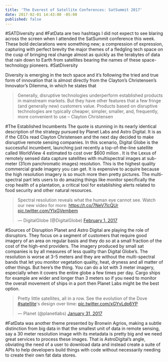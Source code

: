 ```yaml
---
title: 'The Everest of Satellite Conferences: SatSummit 2017'
date: 2017-02-01 14:43:00 -05:00
published: false
---
```


#SATDiversity and #FatData are two hashtags I did not expect to see blaring across the screen when I attended the SatSummit conference this week. These bold declarations were something new; a compression of expression, capturing with perfect brevity the major themes of a fledgling tech space on the cusp of bringing real change almost as quickly as the terabytes of data that rain down to Earth from satellites bearing the names of these space-technology pioneers.
#SatDiversity

Diversity is emerging in the tech space and it’s following the tried and true form of innovation that is almost directly from the Clayton’s Christensen’s Innovator’s Dilemma, in which he states that 

> Generally, disruptive technologies underperform established products in mainstream markets. But they have other features that a few fringe (and generally new) customers value. Products based on disruptive technologies are typically cheaper, simpler, smaller, and, frequently, more convenient to use – Clayton Christensen

#The Established Incumbents
The quote is stunning in its nearly identical description of the strategy pursued by Planet Labs and Astro Digital. It is as if the CEOs read Clayton Christensen and the next day decided to make disruptive remote sensing companies. In this scenario, Digital Globe is the successful incumbent, launching just recently a top-of-the-line satellite called WorldView 4 estimated to cost over $600 milion . It is the Lexus of remotely sensed data capture satellites with multispectral images at sub-meter (31cm panchromatic images) resolution. This is the highest quality commercial grade imagery you can get. It is expensive to acquire because the high resolution imagery is so much more then pretty pictures. The multi-spectral part lets users to do amazing things like monitor specifically the crop health of a plantation, a critical tool for establishing alerts related to food security and other natural resources.

<blockquote class="twitter-tweet" data-lang="en"><p lang="en" dir="ltr">Spectral resolution reveals what the human eye cannot see. Watch our new video for more: <a href="https://t.co/7NeV7lcQUr">https://t.co/7NeV7lcQUr</a> <a href="https://t.co/YlxGVembem">pic.twitter.com/YlxGVembem</a></p>&mdash; DigitalGlobe (@DigitalGlobe) <a href="https://twitter.com/DigitalGlobe/status/826877814477578240">February 1, 2017</a></blockquote>
<script async src="//platform.twitter.com/widgets.js" charset="utf-8"></script>

#Sources of Disruption
Planet and Astro Digital are playing the role of disruptors. They focus on a segment of customers that require good imagery of an area on regular basis and they do so at a small fraction of the cost of the high-end providers.  The imagery produced by small sat companies is by all measures of less quality than Digital Globe’s. The resolution is worse at 3-5 meters and they are without the multi-spectral bands that let you monitor vegetation quality, heat, dryness and all matter of other things. But here’s the thing. You can do a lot with 3 meter imagery, especially when it covers the entire globe a few times per day. Cargo ships for example are wider and longer than 3 meters so if you need to monitor the overall movement of ships in a port then Planet Labs might be the best option.
 
<blockquote class="twitter-tweet" data-lang="en"><p lang="en" dir="ltr">Pretty little satellites, all in a row. See the evolution of the Dove <a href="https://twitter.com/hashtag/satellite?src=hash">#satellite</a>&#39;s design over time: <a href="https://t.co/xGYvLdp6YP">pic.twitter.com/xGYvLdp6YP</a></p>&mdash; Planet (@planetlabs) <a href="https://twitter.com/planetlabs/status/826466171432022016">January 31, 2017</a></blockquote>
<script async src="//platform.twitter.com/widgets.js" charset="utf-8"></script>

#FatData was another theme presented by Bronwin Agrios, making a subtle distinction from big data in that the smallest unit of data in remote sensing, say a 30 meter resolution image with its metadata is pretty big and we need great services to process these images. That is AstroDigital’s angle, obviating the need of a user to download data and instead create a suite of APIs to help developers build things with code without necessarily needing to create their own fat data stores.

